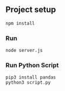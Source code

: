 ## Project setup
```
npm install
```

### Run
```
node server.js
```

### Run Python Script
```
pip3 install pandas
python3 script.py

```
